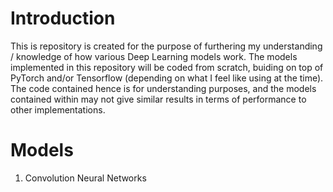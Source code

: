 # Introduction

This is repository is created for the purpose of furthering my understanding / knowledge of how various Deep Learning models work. The models implemented in this repository will be coded from scratch, buiding on top of PyTorch and/or Tensorflow (depending on what I feel like using at the time). The code contained hence is for understanding purposes, and the models contained within may not give similar results in terms of performance to other implementations. 


# Models

1. Convolution Neural Networks

